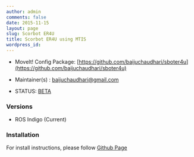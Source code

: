 ```yaml
---
author: admin
comments: false
date: 2015-11-15
layout: page
slug: Scorbot ER4U
title: Scorbot ER4U using MTIS
wordpress_id:
---
```




	
  * MoveIt! Config Package: [https://github.com/baijuchaudhari/sboter4u](https://github.com/baijuchaudhari/sboter4u)

	
  * Maintainer(s) : baijuchaudhari@gmail.com

	
  * STATUS: [BETA](/about/moveit-status#status-code-robots)




### Versions





	
  * ROS Indigo (Current)




### Installation


For install instructions, please follow [Github Page](https://github.com/baijuchaudhari/sboter4u)
